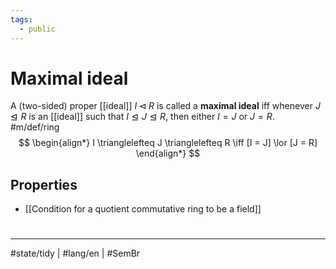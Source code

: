 ```yaml
---
tags:
  - public
---
```

# Maximal ideal

A (two-sided) proper [[ideal]] $I \triangleleft R$ is called a **maximal ideal** iff whenever $J \trianglelefteq R$ is an [[ideal]] such that $I \trianglelefteq J \trianglelefteq R$,
then either $I = J$ or $J = R$. #m/def/ring 
$$
\begin{align*}
I \trianglelefteq J \trianglelefteq R \iff [I = J] \lor [J = R]
\end{align*}
$$

## Properties

- [[Condition for a quotient commutative ring to be a field]]

#
---
#state/tidy | #lang/en | #SemBr
